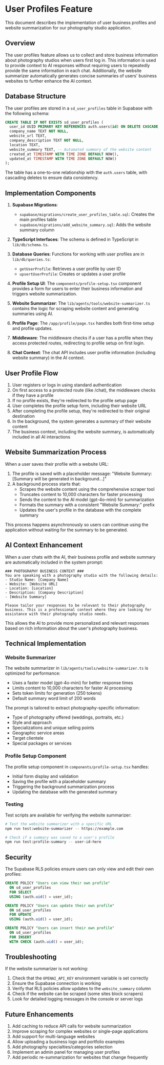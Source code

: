 # User Profiles Feature

This document describes the implementation of user business profiles and website summarization for our photography studio application.

## Overview

The user profiles feature allows us to collect and store business information about photography studios when users first log in. This information is used to provide context to AI responses without requiring users to repeatedly provide the same information in each chat. Additionally, the website summarizer automatically generates concise summaries of users' business websites to further enhance the AI context.

## Database Structure

The user profiles are stored in a `sd_user_profiles` table in Supabase with the following schema:

```sql
CREATE TABLE IF NOT EXISTS sd_user_profiles (
  user_id UUID PRIMARY KEY REFERENCES auth.users(id) ON DELETE CASCADE,
  company_name TEXT NOT NULL,
  website_url TEXT,
  company_description TEXT NOT NULL,
  location TEXT,
  website_summary TEXT, -- Automated summary of the website content
  created_at TIMESTAMP WITH TIME ZONE DEFAULT NOW(),
  updated_at TIMESTAMP WITH TIME ZONE DEFAULT NOW()
);
```

The table has a one-to-one relationship with the `auth.users` table, with cascading deletes to ensure data consistency.

## Implementation Components

1. **Supabase Migrations**: 
   - `supabase/migrations/create_user_profiles_table.sql`: Creates the main profiles table
   - `supabase/migrations/add_website_summary.sql`: Adds the website summary column

2. **TypeScript Interfaces**: The schema is defined in TypeScript in `lib/db/schema.ts`.

3. **Database Queries**: Functions for working with user profiles are in `lib/db/queries.ts`:
   - `getUserProfile`: Retrieves a user profile by user ID
   - `upsertUserProfile`: Creates or updates a user profile

4. **Profile Setup UI**: The `components/profile-setup.tsx` component provides a form for users to enter their business information and triggers website summarization.

5. **Website Summarizer**: The `lib/agents/tools/website-summarizer.ts` contains the logic for scraping website content and generating summaries using AI.

6. **Profile Page**: The `/app/profile/page.tsx` handles both first-time setup and profile updates.

7. **Middleware**: The middleware checks if a user has a profile when they access protected routes, redirecting to profile setup on first login.

8. **Chat Context**: The chat API includes user profile information (including website summary) in the AI context.

## User Profile Flow

1. User registers or logs in using standard authentication
2. On first access to a protected route (like /chat), the middleware checks if they have a profile
3. If no profile exists, they're redirected to the profile setup page
4. User completes the profile setup form, including their website URL
5. After completing the profile setup, they're redirected to their original destination
6. In the background, the system generates a summary of their website content
7. The business context, including the website summary, is automatically included in all AI interactions

## Website Summarization Process

When a user saves their profile with a website URL:

1. The profile is saved with a placeholder message: "Website Summary: [Summary will be generated in background...]"
2. A background process starts that:
   - Scrapes the website content using the comprehensive scraper tool
   - Truncates content to 10,000 characters for faster processing
   - Sends the content to the AI model (gpt-4o-mini) for summarization
   - Formats the summary with a consistent "Website Summary:" prefix
   - Updates the user's profile in the database with the complete summary

This process happens asynchronously so users can continue using the application without waiting for the summary to be generated.

## AI Context Enhancement

When a user chats with the AI, their business profile and website summary are automatically included in the system prompt:

```
### PHOTOGRAPHY BUSINESS CONTEXT ###
You are speaking with a photography studio with the following details:
- Studio Name: [Company Name]
- Website: [Website URL]
- Location: [Location]
- Description: [Company Description]
- [Website Summary]

Please tailor your responses to be relevant to their photography business. This is a professional context where they are looking for assistance with their photography studio needs.
```

This allows the AI to provide more personalized and relevant responses based on rich information about the user's photography business.

## Technical Implementation

### Website Summarizer

The website summarizer in `lib/agents/tools/website-summarizer.ts` is optimized for performance:

- Uses a faster model (gpt-4o-mini) for better response times
- Limits content to 10,000 characters for faster AI processing
- Sets token limits for generation (250 tokens)
- Default summary word limit of 200 words

The prompt is tailored to extract photography-specific information:
- Type of photography offered (weddings, portraits, etc.)
- Style and approach
- Specializations and unique selling points
- Geographic service areas
- Target clientele
- Special packages or services

### Profile Setup Component

The profile setup component in `components/profile-setup.tsx` handles:
- Initial form display and validation
- Saving the profile with a placeholder summary
- Triggering the background summarization process
- Updating the database with the generated summary

### Testing

Test scripts are available for verifying the website summarizer:

```bash
# Test the website summarizer with a specific URL
npm run test:website-summarizer -- https://example.com

# Check if a summary was saved to a user's profile
npm run test:profile-summary -- user-id-here
```

## Security

The Supabase RLS policies ensure users can only view and edit their own profiles:

```sql
CREATE POLICY "Users can view their own profile"
  ON sd_user_profiles
  FOR SELECT
  USING (auth.uid() = user_id);

CREATE POLICY "Users can update their own profile"
  ON sd_user_profiles
  FOR UPDATE
  USING (auth.uid() = user_id);

CREATE POLICY "Users can insert their own profile"
  ON sd_user_profiles
  FOR INSERT
  WITH CHECK (auth.uid() = user_id);
```

## Troubleshooting

If the website summarizer is not working:

1. Check that the `OPENAI_API_KEY` environment variable is set correctly
2. Ensure the Supabase connection is working
3. Verify that RLS policies allow updates to the `website_summary` column
4. Check if the website can be scraped (some sites block scrapers)
5. Look for detailed logging messages in the console or server logs

## Future Enhancements

1. Add caching to reduce API calls for website summarization
2. Improve scraping for complex websites or single-page applications
3. Add support for multi-language websites
4. Allow uploading a business logo and portfolio examples
5. Add photography specialties/categories selection
6. Implement an admin panel for managing user profiles
7. Add periodic re-summarization for websites that change frequently